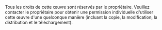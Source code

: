 Tous les droits de cette œuvre sont réservés par le propriétaire. Veuillez contacter le propriétaire pour obtenir une permission individuelle d'utiliser cette œuvre d'une quelconque manière (incluant la copie, la modification, la distribution et le téléchargement).
